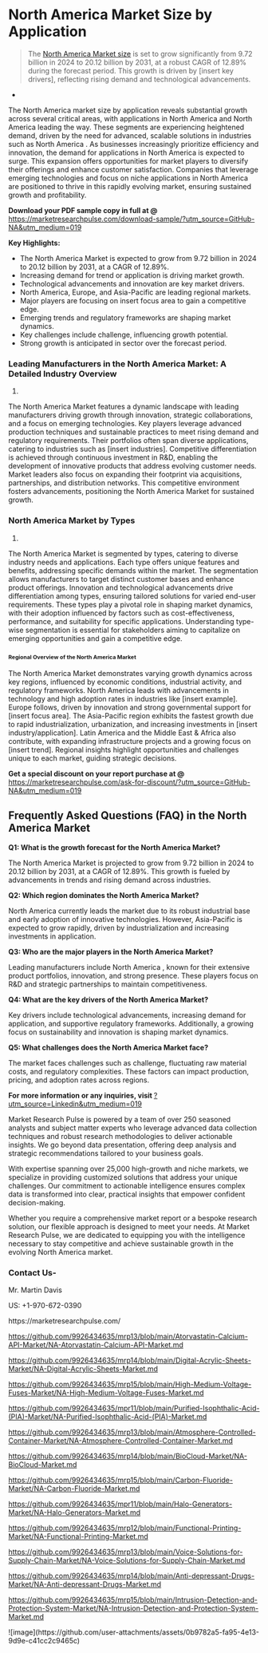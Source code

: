<h1>North America  Market&nbsp;Size by Application</h1><blockquote><p>The <a href="https://marketresearchpulse.com/download-sample/?utm_source=GitHub-NA&amp;utm_medium=019">North America  Market size</a> is set to grow significantly from 9.72 billion in 2024 to 20.12 billion by 2031, at a robust CAGR of 12.89% during the forecast period. This growth is driven by [insert key drivers], reflecting rising demand and technological advancements.</p></blockquote><ul><li></li></ul><p>The North America  market size by application reveals substantial growth across several critical areas, with applications in North America  and North America  leading the way. These segments are experiencing heightened demand, driven by the need for advanced, scalable solutions in industries such as North America . As businesses increasingly prioritize efficiency and innovation, the demand for applications in North America  is expected to surge. This expansion offers opportunities for market players to diversify their offerings and enhance customer satisfaction. Companies that leverage emerging technologies and focus on niche applications in North America  are positioned to thrive in this rapidly evolving market, ensuring sustained growth and profitability.</p><p><strong>Download your PDF sample copy in full at @ </strong><a href="https://marketresearchpulse.com/download-sample/?utm_source=GitHub-NA&amp;utm_medium=019">https://marketresearchpulse.com/download-sample/?utm_source=GitHub-NA&amp;utm_medium=019</a></p><p><strong>Key Highlights: </strong></p><ul><li>The North America  Market is expected to grow from 9.72 billion in 2024 to 20.12 billion by 2031, at a CAGR of 12.89%.</li><li>Increasing demand for trend or application is driving market growth.</li><li>Technological advancements and innovation are key market drivers.</li><li>North America, Europe, and Asia-Pacific are leading regional markets.</li><li>Major players are focusing on insert focus area to gain a competitive edge.</li><li>Emerging trends and regulatory frameworks are shaping market dynamics.</li><li>Key challenges include challenge, influencing growth potential.</li><li>Strong growth is anticipated in sector over the forecast period.</li></ul><h3>Leading Manufacturers in the North America  Market: A Detailed Industry Overview</h3><ol><li></li></ol><div class="flex max-w-full flex-col flex-grow"><div class="min-h-8 text-message flex w-full flex-col items-end gap-2 whitespace-normal break-words [.text-message+&amp;]:mt-5" dir="auto" data-message-author-role="assistant" data-message-id="fd8432e4-4910-450d-b182-61b7bfb0a01f" data-message-model-slug="gpt-4o"><div class="flex w-full flex-col gap-1 empty:hidden first:pt-[3px]"><div class="markdown prose w-full break-words dark:prose-invert light"><p>The North America  Market features a dynamic landscape with leading manufacturers driving growth through innovation, strategic collaborations, and a focus on emerging technologies. Key players leverage advanced production techniques and sustainable practices to meet rising demand and regulatory requirements. Their portfolios often span diverse applications, catering to industries such as [insert industries]. Competitive differentiation is achieved through continuous investment in R&amp;D, enabling the development of innovative products that address evolving customer needs. Market leaders also focus on expanding their footprint via acquisitions, partnerships, and distribution networks. This competitive environment fosters advancements, positioning the North America  Market for sustained growth.</p></div></div></div></div><h3>North America  Market by Types</h3><ol><li></li></ol><div class="flex max-w-full flex-col flex-grow"><div class="min-h-8 text-message flex w-full flex-col items-end gap-2 whitespace-normal break-words [.text-message+&amp;]:mt-5" dir="auto" data-message-author-role="assistant" data-message-id="084470be-0bb7-4664-bddf-5156b4f41249" data-message-model-slug="gpt-4o-mini"><div class="flex w-full flex-col gap-1 empty:hidden first:pt-[3px]"><div class="markdown prose w-full break-words dark:prose-invert light"><p>The North America  Market is segmented by types, catering to diverse industry needs and applications. Each type offers unique features and benefits, addressing specific demands within the market. The segmentation allows manufacturers to target distinct customer bases and enhance product offerings. Innovation and technological advancements drive differentiation among types, ensuring tailored solutions for varied end-user requirements. These types play a pivotal role in shaping market dynamics, with their adoption influenced by factors such as cost-effectiveness, performance, and suitability for specific applications. Understanding type-wise segmentation is essential for stakeholders aiming to capitalize on emerging opportunities and gain a competitive edge.</p></div></div></div></div><h3><span style="font-size: 11px;">Regional Overview of the North America  Market</span></h3><div class="flex max-w-full flex-col flex-grow"><div class="min-h-8 text-message flex w-full flex-col items-end gap-2 whitespace-normal break-words [.text-message+&amp;]:mt-5" dir="auto" data-message-author-role="assistant" data-message-id="e9038762-ce64-4e30-91c9-9bd413514231" data-message-model-slug="gpt-4o-mini"><div class="flex w-full flex-col gap-1 empty:hidden first:pt-[3px]"><div class="markdown prose w-full break-words dark:prose-invert light"><p>The North America  Market demonstrates varying growth dynamics across key regions, influenced by economic conditions, industrial activity, and regulatory frameworks. North America leads with advancements in technology and high adoption rates in industries like [insert example]. Europe follows, driven by innovation and strong governmental support for [insert focus area]. The Asia-Pacific region exhibits the fastest growth due to rapid industrialization, urbanization, and increasing investments in [insert industry/application]. Latin America and the Middle East &amp; Africa also contribute, with expanding infrastructure projects and a growing focus on [insert trend]. Regional insights highlight opportunities and challenges unique to each market, guiding strategic decisions.</p></div></div></div></div><p><strong>Get a special discount on your report purchase at @ </strong><a href="https://marketresearchpulse.com/ask-for-discount/?utm_source=GitHub-NA&amp;utm_medium=019">https://marketresearchpulse.com/ask-for-discount/?utm_source=GitHub-NA&amp;utm_medium=019</a></p><h2>Frequently Asked Questions (FAQ) in the North America  Market</h2><p><strong>Q1: What is the growth forecast for the North America  Market?</strong></p><p>The North America  Market is projected to grow from 9.72 billion in 2024 to 20.12 billion by 2031, at a CAGR of 12.89%. This growth is fueled by advancements in trends and rising demand across industries.</p><p><strong>Q2: Which region dominates the North America  Market?</strong></p><p>North America currently leads the market due to its robust industrial base and early adoption of innovative technologies. However, Asia-Pacific is expected to grow rapidly, driven by industrialization and increasing investments in application.</p><p><strong>Q3: Who are the major players in the North America  Market?</strong></p><p>Leading manufacturers include North America , known for their extensive product portfolios, innovation, and strong presence. These players focus on R&amp;D and strategic partnerships to maintain competitiveness.</p><p><strong>Q4: What are the key drivers of the North America  Market?</strong></p><p>Key drivers include technological advancements, increasing demand for application, and supportive regulatory frameworks. Additionally, a growing focus on sustainability and innovation is shaping market dynamics.</p><p><strong>Q5: What challenges does the North America  Market face?</strong></p><p>The market faces challenges such as challenge, fluctuating raw material costs, and regulatory complexities. These factors can impact production, pricing, and adoption rates across regions.</p><p><strong>For more information or any inquiries, visit&nbsp;</strong><a href="?utm_source=Linkedin&utm_medium=019">?utm_source=Linkedin&utm_medium=019</a></p><p>Market Research Pulse is powered by a team of over 250 seasoned analysts and subject matter experts who leverage advanced data collection techniques and robust research methodologies to deliver actionable insights. We go beyond data presentation, offering deep analysis and strategic recommendations tailored to your business goals.</p><p>With expertise spanning over 25,000 high-growth and niche markets, we specialize in providing customized solutions that address your unique challenges. Our commitment to actionable intelligence ensures complex data is transformed into clear, practical insights that empower confident decision-making.</p><p>Whether you require a comprehensive market report or a bespoke research solution, our flexible approach is designed to meet your needs. At Market Research Pulse, we are dedicated to equipping you with the intelligence necessary to stay competitive and achieve sustainable growth in the evolving North America  market.</p><h3><strong>Contact Us-</strong></h3><p>Mr. Martin Davis</p><p>US: +1-970-672-0390</p><p>https://marketresearchpulse.com/</p><p><a href="https://github.com/9926434635/mrp13/blob/main/Atorvastatin-Calcium-API-Market/NA-Atorvastatin-Calcium-API-Market.md">https://github.com/9926434635/mrp13/blob/main/Atorvastatin-Calcium-API-Market/NA-Atorvastatin-Calcium-API-Market.md</a></p><p><a href="https://github.com/9926434635/mrp14/blob/main/Digital-Acrylic-Sheets-Market/NA-Digital-Acrylic-Sheets-Market.md">https://github.com/9926434635/mrp14/blob/main/Digital-Acrylic-Sheets-Market/NA-Digital-Acrylic-Sheets-Market.md</a></p><p><a href="https://github.com/9926434635/mrp15/blob/main/High-Medium-Voltage-Fuses-Market/NA-High-Medium-Voltage-Fuses-Market.md">https://github.com/9926434635/mrp15/blob/main/High-Medium-Voltage-Fuses-Market/NA-High-Medium-Voltage-Fuses-Market.md</a></p><p><a href="https://github.com/9926434635/mpr11/blob/main/Purified-Isophthalic-Acid-(PIA)-Market/NA-Purified-Isophthalic-Acid-(PIA)-Market.md">https://github.com/9926434635/mpr11/blob/main/Purified-Isophthalic-Acid-(PIA)-Market/NA-Purified-Isophthalic-Acid-(PIA)-Market.md</a></p><p><a href="https://github.com/9926434635/mrp13/blob/main/Atmosphere-Controlled-Container-Market/NA-Atmosphere-Controlled-Container-Market.md">https://github.com/9926434635/mrp13/blob/main/Atmosphere-Controlled-Container-Market/NA-Atmosphere-Controlled-Container-Market.md</a></p><p><a href="https://github.com/9926434635/mrp14/blob/main/BioCloud-Market/NA-BioCloud-Market.md">https://github.com/9926434635/mrp14/blob/main/BioCloud-Market/NA-BioCloud-Market.md</a></p><p><a href="https://github.com/9926434635/mrp15/blob/main/Carbon-Fluoride-Market/NA-Carbon-Fluoride-Market.md">https://github.com/9926434635/mrp15/blob/main/Carbon-Fluoride-Market/NA-Carbon-Fluoride-Market.md</a></p><p><a href="https://github.com/9926434635/mpr11/blob/main/Halo-Generators-Market/NA-Halo-Generators-Market.md">https://github.com/9926434635/mpr11/blob/main/Halo-Generators-Market/NA-Halo-Generators-Market.md</a></p><p><a href="https://github.com/9926434635/mrp12/blob/main/Functional-Printing-Market/NA-Functional-Printing-Market.md">https://github.com/9926434635/mrp12/blob/main/Functional-Printing-Market/NA-Functional-Printing-Market.md</a></p><p><a href="https://github.com/9926434635/mrp13/blob/main/Voice-Solutions-for-Supply-Chain-Market/NA-Voice-Solutions-for-Supply-Chain-Market.md">https://github.com/9926434635/mrp13/blob/main/Voice-Solutions-for-Supply-Chain-Market/NA-Voice-Solutions-for-Supply-Chain-Market.md</a></p><p><a href="https://github.com/9926434635/mrp14/blob/main/Anti-depressant-Drugs-Market/NA-Anti-depressant-Drugs-Market.md">https://github.com/9926434635/mrp14/blob/main/Anti-depressant-Drugs-Market/NA-Anti-depressant-Drugs-Market.md</a></p><p><a href="https://github.com/9926434635/mrp15/blob/main/Intrusion-Detection-and-Protection-System-Market/NA-Intrusion-Detection-and-Protection-System-Market.md">https://github.com/9926434635/mrp15/blob/main/Intrusion-Detection-and-Protection-System-Market/NA-Intrusion-Detection-and-Protection-System-Market.md</a></p>
![image](https://github.com/user-attachments/assets/0b9782a5-fa95-4e13-9d9e-c41cc2c9465c)
